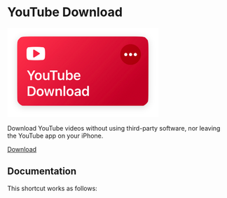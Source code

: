 # YouTube Download
![Media Graber](images/shortcut.png)

Download YouTube videos without using third-party software, nor leaving the YouTube app on your iPhone.

[Download](https://www.icloud.com/shortcuts/7eb8c5bc857f434681828108eabcc663)

## Documentation
This shortcut works as follows:
